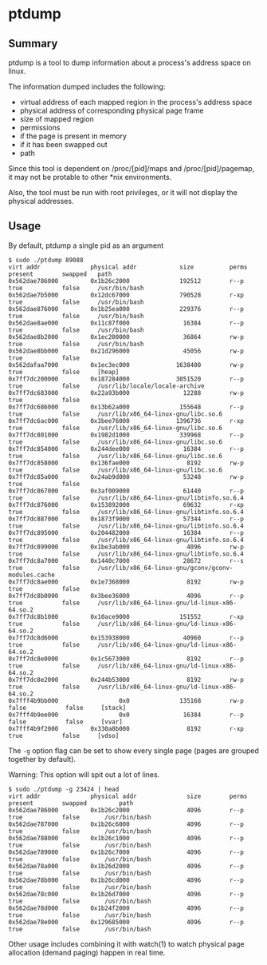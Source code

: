 # ptdump


## Summary
ptdump is a tool to dump information about a process's address space on linux.

The information dumped includes the following:

- virtual address of each mapped region in the process's address space
- physical address of corresponding physical page frame
- size of mapped region
- permissions
- if the page is present in memory
- if it has been swapped out
- path

Since this tool is dependent on /proc/[pid]/maps and /proc/[pid]/pagemap, it may not be protable to other \*nix environments.

Also, the tool must be run with root privileges, or it will not display the physical addresses.

## Usage

By default, ptdump a single pid as an argument

```console
$ sudo ./ptdump 89088
virt addr              physical addr            size          perms        present        swapped 	path
0x562dae786000         0x1b26c2000              192512        r--p         true           false		/usr/bin/bash
0x562dae7b5000         0x12dc67000              790528        r-xp         true           false		/usr/bin/bash
0x562dae876000         0x1b25ea000              229376        r--p         true           false		/usr/bin/bash
0x562dae8ae000         0x11c87f000               16384        r--p         true           false		/usr/bin/bash
0x562dae8b2000         0x1ec200000               36864        rw-p         true           false		/usr/bin/bash
0x562dae8bb000         0x21d296000               45056        rw-p         true           false		
0x562dafaa7000         0x1ec3ec000             1638400        rw-p         true           false		[heap]
0x7ff7dc200000         0x187284000             3051520        r--p         true           false		/usr/lib/locale/locale-archive
0x7ff7dc683000         0x22a93b000               12288        rw-p         true           false		
0x7ff7dc686000         0x13b62a000              155648        r--p         true           false		/usr/lib/x86_64-linux-gnu/libc.so.6
0x7ff7dc6ac000         0x3bee76000             1396736        r-xp         true           false		/usr/lib/x86_64-linux-gnu/libc.so.6
0x7ff7dc801000         0x1982d1000              339968        r--p         true           false		/usr/lib/x86_64-linux-gnu/libc.so.6
0x7ff7dc854000         0x244dee000               16384        r--p         true           false		/usr/lib/x86_64-linux-gnu/libc.so.6
0x7ff7dc858000         0x136fae000                8192        rw-p         true           false		/usr/lib/x86_64-linux-gnu/libc.so.6
0x7ff7dc85a000         0x24ab9d000               53248        rw-p         true           false		
0x7ff7dc867000         0x3af009000               61440        r--p         true           false		/usr/lib/x86_64-linux-gnu/libtinfo.so.6.4
0x7ff7dc876000         0x153892000               69632        r-xp         true           false		/usr/lib/x86_64-linux-gnu/libtinfo.so.6.4
0x7ff7dc887000         0x1873f9000               57344        r--p         true           false		/usr/lib/x86_64-linux-gnu/libtinfo.so.6.4
0x7ff7dc895000         0x204482000               16384        r--p         true           false		/usr/lib/x86_64-linux-gnu/libtinfo.so.6.4
0x7ff7dc899000         0x1be3ab000                4096        rw-p         true           false		/usr/lib/x86_64-linux-gnu/libtinfo.so.6.4
0x7ff7dc8a7000         0x1440c7000               28672        r--s         true           false		/usr/lib/x86_64-linux-gnu/gconv/gconv-modules.cache
0x7ff7dc8ae000         0x1e7368000                8192        rw-p         true           false		
0x7ff7dc8b0000         0x3bee36000                4096        r--p         true           false		/usr/lib/x86_64-linux-gnu/ld-linux-x86-64.so.2
0x7ff7dc8b1000         0x10ace9000              151552        r-xp         true           false		/usr/lib/x86_64-linux-gnu/ld-linux-x86-64.so.2
0x7ff7dc8d6000         0x153938000               40960        r--p         true           false		/usr/lib/x86_64-linux-gnu/ld-linux-x86-64.so.2
0x7ff7dc8e0000         0x1c5673000                8192        r--p         true           false		/usr/lib/x86_64-linux-gnu/ld-linux-x86-64.so.2
0x7ff7dc8e2000         0x244b53000                8192        rw-p         true           false		/usr/lib/x86_64-linux-gnu/ld-linux-x86-64.so.2
0x7fff4b9bb000                 0x0              135168        rw-p        false           false		[stack]
0x7fff4b9ee000                 0x0               16384        r--p        false           false		[vvar]
0x7fff4b9f2000         0x330a0b000                8192        r-xp         true           false		[vdso]
```

The `-g` option flag can be set to show every single page (pages are grouped together by default). 

Warning: This option will spit out a lot of lines.
``` console
$ sudo ./ptdump -g 23424 | head 
virt addr              physical addr              size        perms        present        swapped   	  path
0x562dae786000         0x1b26c2000                4096        r--p         true           false		  /usr/bin/bash
0x562dae787000         0x1b26c6000                4096        r--p         true           false		  /usr/bin/bash
0x562dae788000         0x1b26c1000                4096        r--p         true           false		  /usr/bin/bash
0x562dae789000         0x1b26c7000                4096        r--p         true           false		  /usr/bin/bash
0x562dae78a000         0x1b26d2000                4096        r--p         true           false		  /usr/bin/bash
0x562dae78b000         0x1b26cd000                4096        r--p         true           false		  /usr/bin/bash
0x562dae78c000         0x1b26d7000                4096        r--p         true           false		  /usr/bin/bash
0x562dae78d000         0x1b24f2000                4096        r--p         true           false		  /usr/bin/bash
0x562dae78e000         0x129685000                4096        r--p         true           false		  /usr/bin/bash
```

Other usage includes combining it with watch(1) to watch physical page allocation (demand paging) happen in real time.
